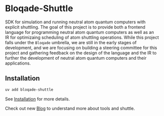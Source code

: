 # Bloqade-Shuttle

SDK for simulation and running neutral atom quantum computers with explicit shuttling.
The goal of this project is to provide both a frontend language for programming neutral
atom quantum computers as well as an IR for optimizaing scheduling of atom shuttling
operations. While this project falls under the `Bloqade` umbrella, we are still in the
early stages of development, and we are focusing on building a steering committee for
this project and gathering feedback on the design of the language and the IR to further
the development of neutral atom quantum computers and their applications.

## Installation

```bash
uv add bloqade-shuttle
```
See [Installation](install.md) for more details.

Check out new [Blog](blog/index.md) to understand more about tools and shuttle.
